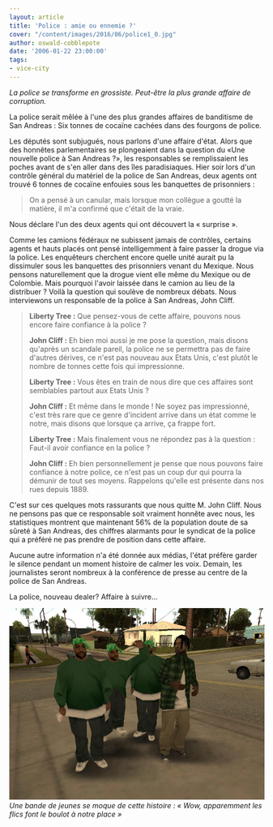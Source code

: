 ```yaml
---
layout: article
title: 'Police : amie ou ennemie ?'
cover: "/content/images/2016/06/police1_0.jpg"
author: oswald-cobblepote
date: '2006-01-22 23:00:00'
tags:
- vice-city
---
```


_La police se transforme en grossiste. Peut-être la plus grande affaire de corruption._

La police serait mêlée à l'une des plus grandes affaires de banditisme de San Andreas : Six tonnes de cocaïne cachées dans des fourgons de police.

Les députés sont subjugués, nous parlons d'une affaire d'état. Alors que des honnêtes parlementaires se plongeaient dans la question du «Une nouvelle police à San Andreas ?», les responsables se remplissaient les poches avant de s'en aller dans des îles paradisiaques. Hier soir lors d'un contrôle général du matériel de la police de San Andreas, deux agents ont trouvé 6 tonnes de cocaïne enfouies sous les banquettes de prisonniers :

> On a pensé à un canular, mais lorsque mon collègue a goutté la matière, il m'a confirmé que c'était de la vraie.

Nous déclare l'un des deux agents qui ont découvert la « surprise ».

Comme les camions fédéraux ne subissent jamais de contrôles, certains agents et hauts placés ont pensé intelligemment à faire passer la drogue via la police. Les enquêteurs cherchent encore quelle unité aurait pu la dissimuler sous les banquettes des prisonniers venant du Mexique. Nous pensons naturellement que la drogue vient elle même du Mexique ou de Colombie. Mais pourquoi l'avoir laissée dans le camion au lieu de la distribuer ? Voilà la question qui soulève de nombreux débats. Nous interviewons un responsable de la police à San Andreas, John Cliff.

> **Liberty Tree :** Que pensez-vous de cette affaire, pouvons nous encore faire confiance à la police ?
> 
> **John Cliff :** Eh bien moi aussi je me pose la question, mais disons qu'après un scandale pareil, la police ne se permettra pas de faire d'autres dérives, ce n'est pas nouveau aux Etats Unis, c'est plutôt le nombre de tonnes cette fois qui impressionne.
> 
> **Liberty Tree :** Vous êtes en train de nous dire que ces affaires sont semblables partout aux Etats Unis ?
> 
> **John Cliff :** Et même dans le monde ! Ne soyez pas impressionné, c'est très rare que ce genre d'incident arrive dans un état comme le notre, mais disons que lorsque ça arrive, ça frappe fort.
> 
> **Liberty Tree :** Mais finalement vous ne répondez pas à la question : Faut-il avoir confiance en la police ?
> 
> **John Cliff :** Eh bien personnellement je pense que nous pouvons faire confiance à notre police, ce n'est pas un coup dur qui pourra la démunir de tout ses moyens. Rappelons qu'elle est présente dans nos rues depuis 1889.

C'est sur ces quelques mots rassurants que nous quitte M. John Cliff. Nous ne pensons pas que ce responsable soit vraiment honnête avec nous, les statistiques montrent que maintenant 56% de la population doute de sa sûreté à San Andreas, des chiffres alarmants pour le syndicat de la police qui a préféré ne pas prendre de position dans cette affaire.

Aucune autre information n'a été donnée aux médias, l'état préfère garder le silence pendant un moment histoire de calmer les voix. Demain, les journalistes seront nombreux à la conférence de presse au centre de la police de San Andreas.

La police, nouveau dealer? Affaire à suivre...

![Une bande de jeunes se moque de cette histoire : « Wow, apparemment les flics font le boulot à notre place »](/content/images/2005/01/yo1.jpg)
_Une bande de jeunes se moque de cette histoire : « Wow, apparemment les flics font le boulot à notre place »_
